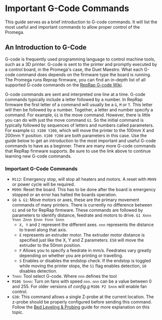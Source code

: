 # Important G-Code Commands

This guide serves as a brief introduction to G-code commands. It will list the most useful and important commands to allow proper control of the Promega.

## An Introduction to G-Code

G-code is frequently used programming language to control machine tools, such as a 3D printer. G-code is sent to the printer and promptly executed by a control board, in the Promega's case, the Duet Maestro. What each G-code command does depends on the firmware type the board is running. The Promega runs Reprap firmware, you can find an in-depth list of all supported G-code commands on the [RepRap G-code Wiki](https://reprap.org/wiki/G-code).

G-code commands are sent and interpreted one line at a time. G-code commands typically include a letter followed by a number. In RepRap firmware the first letter of a command will usually be a `G`, `M` or `T`. This letter will then be followed by a number. Together, a letter and number specify a command. For example, `G1` is the move command. However, there is little you can do with just the move command `G1`. So the initial command is typically followed by sequences of letters and numbers called parameters. For example `G1 X100 Y200`, which will move the printer to the 100mm X and 200mm Y position. `X100 Y200` are both parameters in this case. Use the guide below to get an introduction to the most important and useful G-code commands to have as a beginner. There are many more G-code commands that RepRap firmware supports. Be sure to use the link above to continue learning new G-code commands.

### Important G-Code Commands

* `M112`: Emergency stop, will stop all heaters and motors. A reset with `M999` or power cycle will be required.
* `M999`: Reset the board. This has to be done after the board is emergency stopped or an error has halted the boards operation.
* `G0 & G1`: Move motors or axes, these are the primary movement commands of many printers. There is currently no difference between `G1` and `G0` for RepRap firmware. These commands are followed by parameters to identify distance, feedrate and motors to drive. `G1 Xnnn Ynnn Znnn Ennn Fnnn Snnn`
  * `X, Y` and `Z` represent the different axes. `nnn` represents the distance to travel along that axis.
  * `E` represents an extruder motor. The extruder motor distance is specified just like the X, Y and Z parameters. `E50` will move the extruder to the 50mm position.
  * `F` Allows you to specify a feedrate in mm/s. Feedrates vary greatly depending on whether you are printing or travelling.
  * `S` Enables or disables the endstop check. If the endstop is toggled while moving the printer stops, the `S1` flag enables detection, `S0` disables detection.
* `Tnnn`: Tool select G-code. Where `nnn` defines the tool
* `M106 Snnn`: Turn on fans with speed `nnn`. `nnn`    can be a value between 0 and 255. For older versions of _config.g_ `M106 P2 Snnn` will enable fan control.
* `G30`: This command allows a single Z-probe at the current location. The z-probe should be properly configured before sending this command. Follow the [Bed Leveling & Probing](https://m3d.gitbook.io/promega-docs/printing-guides/slicers-and-printer-settings/bed-leveling-and-probing) guide for more explanation on this topic.

